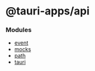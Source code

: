 # @tauri-apps/api

### Modules

- [event](event.md)
- [mocks](mocks.md)
- [path](path.md)
- [tauri](tauri.md)
